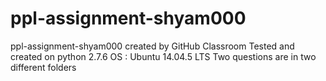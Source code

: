 # ppl-assignment-shyam000
ppl-assignment-shyam000 created by GitHub Classroom
 Tested and created on python 2.7.6
 OS : Ubuntu 14.04.5 LTS
 Two questions are in two different folders
